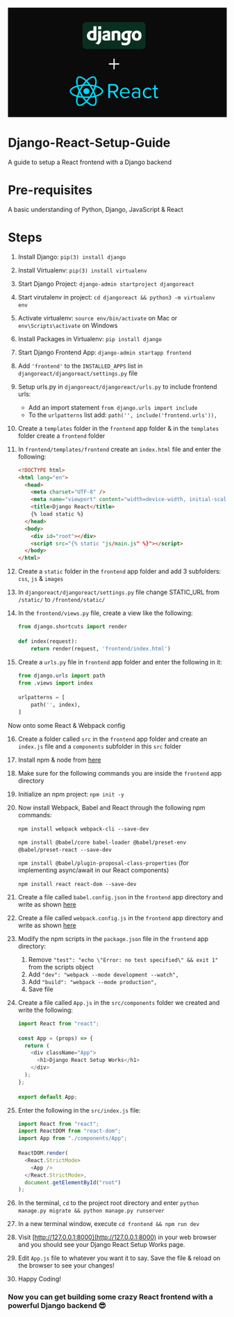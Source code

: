 ![Banner](https://github.com/Dhananjayan-PN/Django-React-Setup-Guide/blob/main/Django%20%26%20React.png "Django & React")

# Django-React-Setup-Guide
A guide to setup a React frontend with a Django backend

# Pre-requisites
A basic understanding of Python, Django, JavaScript & React

# Steps
1. Install Django: `pip(3) install django`

2. Install Virtualenv: `pip(3) install virtualenv`

3. Start Django Project: `django-admin startproject djangoreact`

4. Start virutalenv in project: `cd djangoreact && python3 -m virtualenv env`

5. Activate virtualenv: `source env/bin/activate` on Mac or `env\Scripts\activate` on Windows

6. Install Packages in Virtualenv: `pip install django`

7. Start Django Frontend App: `django-admin startapp frontend`

8. Add `'frontend'` to the `INSTALLED_APPS` list in `djangoreact/djangoreact/settings.py` file

9. Setup urls.py in `djangoreact/djangoreact/urls.py` to include frontend urls:
    * Add an import statement `from django.urls import include`
    * To the `urlpatterns` list add: `path('', include('frontend.urls')),`

10. Create a `templates` folder in the `frontend` app folder & in the `templates` folder create a `frontend` folder

11. In `frontend/templates/frontend` create an `index.html` file and enter the following:
    ```html
    <!DOCTYPE html>
    <html lang="en">
      <head>
        <meta charset="UTF-8" />
        <meta name="viewport" content="width=device-width, initial-scale=1.0" />
        <title>Django React</title>
        {% load static %}
      </head>
      <body>
        <div id="root"></div>
        <script src="{% static "js/main.js" %}"></script>
      </body>
    </html>
    ```

12. Create a `static` folder in the `frontend` app folder and add 3 subfolders: `css`, `js` & `images`

13. In `djangoreact/djangoreact/settings.py` file change STATIC_URL from `/static/` to `/frontend/static/`

14. In the `frontend/views.py` file, create a view like the following:
    ```python
    from django.shortcuts import render
    
    def index(request):
        return render(request, 'frontend/index.html')

15. Create a `urls.py` file in `frontend` app folder and enter the following in it:
    ```python
    from django.urls import path
    from .views import index

    urlpatterns = [
        path('', index),
    ]
    ```
    
Now onto some React & Webpack config
 
16. Create a folder called `src` in the `frontend` app folder and create an `index.js` file and a `components` subfolder in this `src` folder
 
17. Install npm & node from [here](https://nodejs.org/en/)
 
18. Make sure for the following commands you are inside the `frontend` app directory
 
19. Initialize an npm project: `npm init -y`
 
20. Now install Webpack, Babel and React through the following npm commands:

    `npm install webpack webpack-cli --save-dev`
    
    `npm install @babel/core babel-loader @babel/preset-env @babel/preset-react --save-dev`
    
    `npm install @babel/plugin-proposal-class-properties` (for implementing async/await in our React components)
    
    `npm install react react-dom --save-dev`
    
21. Create a file called `babel.config.json` in the `frontend` app directory and write as shown [here](https://github.com/Dhananjayan-PN/Django-React-Setup-Guide/blob/main/babel.config.json)

22. Create a file called `webpack.config.js` in the `frontend` app directory and write as shown [here](https://github.com/Dhananjayan-PN/Django-React-Setup-Guide/blob/main/webpack.config.js)

23. Modify the npm scripts in the `package.json` file in the `frontend` app directory:
    1. Remove `"test": "echo \"Error: no test specified\" && exit 1"` from the scripts object
    2. Add `"dev": "webpack --mode development --watch",`
    3. Add `"build": "webpack --mode production",`
    4. Save file

24. Create a file called `App.js` in the `src/components` folder we created and write the following:
    ```javascript
    import React from "react";

    const App = (props) => {
      return (
        <div className="App">
          <h1>Django React Setup Works</h1>
        </div>
      );
    };

    export default App;
    ```
    
25. Enter the following in the `src/index.js` file:
    ```javascript
    import React from "react";
    import ReactDOM from "react-dom";
    import App from "./components/App";

    ReactDOM.render(
      <React.StrictMode>
        <App />
      </React.StrictMode>,
      document.getElementById("root")
    );
    ```
    
26. In the terminal, `cd` to the project root directory and enter `python manage.py migrate && python manage.py runserver`

27. In a new terminal window, execute `cd frontend && npm run dev`

28. Visit [http://127.0.0.1:8000](http://127.0.0.1:8000) in your web browser and you should see your Django React Setup Works page.

29. Edit `App.js` file to whatever you want it to say. Save the file & reload on the browser to see your changes!

30. Happy Coding!

### Now you can get building some crazy React frontend with a powerful Django backend 😎

